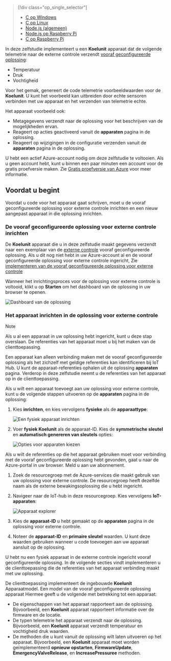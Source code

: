 > [!div class="op_single_selector"]
> * [C op Windows](../articles/iot-suite/iot-suite-connecting-devices.md)
> * [C op Linux](../articles/iot-suite/iot-suite-connecting-devices-linux.md)
> * [Node.js (algemeen)](../articles/iot-suite/iot-suite-connecting-devices-node.md)
> * [Node.js op Raspberry Pi](../articles/iot-suite/iot-suite-connecting-pi-node.md)
> * [C op Raspberry Pi](../articles/iot-suite/iot-suite-connecting-pi-c.md)

In deze zelfstudie implementeert u een **Koelunit** apparaat dat de volgende telemetrie naar de externe controle verzendt [vooraf geconfigureerde oplossing](../articles/iot-suite/iot-suite-what-are-preconfigured-solutions.md):

* Temperatuur
* Druk
* Vochtigheid

Voor het gemak, genereert de code telemetrie voorbeeldwaarden voor de **Koelunit**. U kunt het voorbeeld kan uitbreiden door echte sensoren verbinden met uw apparaat en het verzenden van telemetrie echte.

Het apparaat voorbeeld ook:

* Metagegevens verzendt naar de oplossing voor het beschrijven van de mogelijkheden ervan.
* Reageert op acties geactiveerd vanuit de **apparaten** pagina in de oplossing.
* Reageert op wijzigingen in de configuratie verzenden vanuit de **apparaten** pagina in de oplossing.

U hebt een actief Azure-account nodig om deze zelfstudie te voltooien. Als u geen account hebt, kunt u binnen een paar minuten een account voor de gratis proefversie maken. Zie [Gratis proefversie van Azure](http://azure.microsoft.com/pricing/free-trial/) voor meer informatie.

## <a name="before-you-start"></a>Voordat u begint

Voordat u code voor het apparaat gaat schrijven, moet u de vooraf geconfigureerde oplossing voor externe controle inrichten en een nieuw aangepast apparaat in die oplossing inrichten.

### <a name="provision-your-remote-monitoring-preconfigured-solution"></a>De vooraf geconfigureerde oplossing voor externe controle inrichten

De **Koelunit** apparaat die u in deze zelfstudie maakt gegevens verzendt naar een exemplaar van de [externe controle](../articles/iot-suite/iot-suite-remote-monitoring-explore.md) vooraf geconfigureerde oplossing. Als u dit nog niet hebt in uw Azure-account al en de vooraf geconfigureerde oplossing voor externe controle ingericht, Zie [implementeren van de vooraf geconfigureerde oplossing voor externe controle](../articles/iot-suite/iot-suite-remote-monitoring-deploy.md)

Wanneer het inrichtingsproces voor de oplossing voor externe controle is voltooid, klikt u op **Starten** om het dashboard van de oplossing in uw browser te openen.

![Dashboard van de oplossing](media/iot-suite-selector-connecting/dashboard.png)

### <a name="provision-your-device-in-the-remote-monitoring-solution"></a>Het apparaat inrichten in de oplossing voor externe controle

> [!NOTE]
> Als u al een apparaat in uw oplossing hebt ingericht, kunt u deze stap overslaan. De referenties van het apparaat moet u bij het maken van de clienttoepassing.

Een apparaat kan alleen verbinding maken met de vooraf geconfigureerde oplossing als het zichzelf met geldige referenties kan identificeren bij IoT Hub. U kunt de apparaat-referenties ophalen uit de oplossing **apparaten** pagina. Verderop in deze zelfstudie neemt u de referenties van het apparaat op in de clienttoepassing.

Als u wilt een apparaat toevoegt aan uw oplossing voor externe controle, kunt u de volgende stappen uitvoeren op de **apparaten** pagina in de oplossing:

1. Kies **inrichten**, en kies vervolgens **fysieke** als de **apparaattype**:

    ![Een fysiek apparaat inrichten](media/iot-suite-selector-connecting/devicesprovision.png)

1. Voer **fysiek Koelunit** als de apparaat-ID. Kies de **symmetrische sleutel** en **automatisch genereren van sleutels** opties:

    ![Opties voor apparaten kiezen](media/iot-suite-selector-connecting/devicesoptions.png)

Als u wilt de referenties op die het apparaat gebruiken moet voor verbinding met de vooraf geconfigureerde oplossing hebt gevonden, gaat u naar de Azure-portal in uw browser. Meld u aan uw abonnement.

1. Zoek de resourcegroep met de Azure-services die maakt gebruik van uw oplossing voor externe controle. De resourcegroep heeft dezelfde naam als de externe bewakingsoplossing die u hebt ingericht.

1. Navigeer naar de IoT-hub in deze resourcegroep. Kies vervolgens **IoT-apparaten**:

    ![Apparaat explorer](media/iot-suite-selector-connecting/deviceexplorer.png)

1. Kies de **apparaat-ID** u hebt gemaakt op de **apparaten** pagina in de oplossing voor externe controle.

1. Noteer de **apparaat-ID** en **primaire sleutel** waarden. U kunt deze waarden gebruiken wanneer u code toevoegen aan uw apparaat aansluit op de oplossing.

U hebt nu een fysiek apparaat in de externe controle ingericht vooraf geconfigureerde oplossing. In de volgende secties vindt implementeren u de clienttoepassing die de referenties van het apparaat verbinding maakt met uw oplossing.

De clienttoepassing implementeert de ingebouwde **Koelunit** Apparaatmodel. Een model van de vooraf geconfigureerde oplossing apparaat Hiermee geeft u de volgende met betrekking tot een apparaat:

* De eigenschappen van het apparaat rapporteert aan de oplossing. Bijvoorbeeld, een **Koelunit** apparaat rapporteert informatie over de firmware en de locatie.
* De typen telemetrie het apparaat verzendt naar de oplossing. Bijvoorbeeld, een **Koelunit** apparaat verzendt temperatuur en vochtigheid druk waarden.
* De methoden die u kunt vanuit de oplossing wilt laten uitvoeren op het apparaat. Bijvoorbeeld, een **Koelunit** apparaat moet worden geïmplementeerd **opnieuw opstarten**, **FirmwareUpdate**, **EmergencyValveRelease**, en  **IncreasePressuree** methoden.